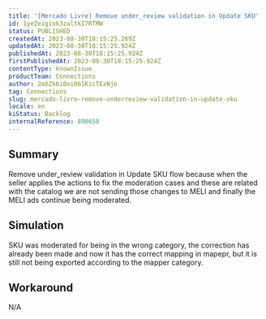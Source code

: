 ```yaml
---
title: '[Mercado Livre] Remove under_review validation in Update SKU'
id: 1yeZeigiok3zaltkI7RTMW
status: PUBLISHED
createdAt: 2023-08-30T18:15:25.269Z
updatedAt: 2023-08-30T18:15:25.924Z
publishedAt: 2023-08-30T18:15:25.924Z
firstPublishedAt: 2023-08-30T18:15:25.924Z
contentType: knownIssue
productTeam: Connections
author: 2mXZkbi0oi061KicTExNjo
tag: Connections
slug: mercado-livre-remove-underreview-validation-in-update-sku
locale: en
kiStatus: Backlog
internalReference: 890658
---
```


## Summary


Remove under_review validation in Update SKU flow because when the seller applies the actions to fix the moderation cases and these are related with the catalog we are not sending those changes to MELI and finally the MELI ads continue being moderated.


##

## Simulation


SKU was moderated for being in the wrong category, the correction has already been made and now it has the correct mapping in mapepr, but it is still not being exported according to the mapper category.


##

## Workaround


N/A





